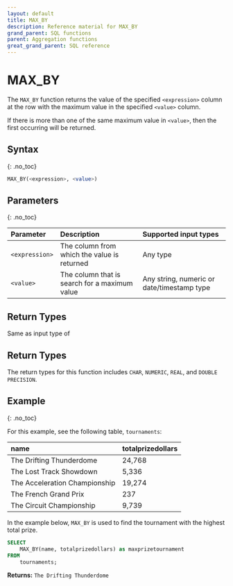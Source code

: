 ```yaml
---
layout: default
title: MAX_BY
description: Reference material for MAX_BY
grand_parent: SQL functions
parent: Aggregation functions
great_grand_parent: SQL reference
---
```



# MAX\_BY

The `MAX_BY` function returns the value of the specified `<expression>` column at the row with the maximum value in the specified `<value>` column.

If there is more than one of the same maximum value in `<value>`, then the first occurring will be returned.

## Syntax
{: .no_toc}

```sql
MAX_BY(<expression>, <value>)
```

## Parameters
{: .no_toc}

| Parameter | Description                         |Supported input types |
| :--------- | :----------------------------------- | :---------------------|
| `<expression>` | The column from which the value is returned | Any type |
| `<value>` | The column that is search for a maximum value | Any string, numeric or date/timestamp type |

## Return Types

Same as input type of <expression>

## Return Types
The return types for this function includes `CHAR`, `NUMERIC`, `REAL`, and `DOUBLE PRECISION`. 

## Example
{: .no_toc}

For this example, see the following table, `tournaments`:

| name                          | totalprizedollars |
| :-----------------------------| :-----------------| 
| The Drifting Thunderdome      | 24,768            |
| The Lost Track Showdown       | 5,336             |
| The Acceleration Championship | 19,274            |
| The French Grand Prix         | 237               |
| The Circuit Championship      | 9,739             |


In the example below, `MAX_BY` is used to find the tournament with the highest total prize.

```sql
SELECT
	MAX_BY(name, totalprizedollars) as maxprizetournament
FROM
	tournaments;
```

**Returns:** `The Drifting Thunderdome`

